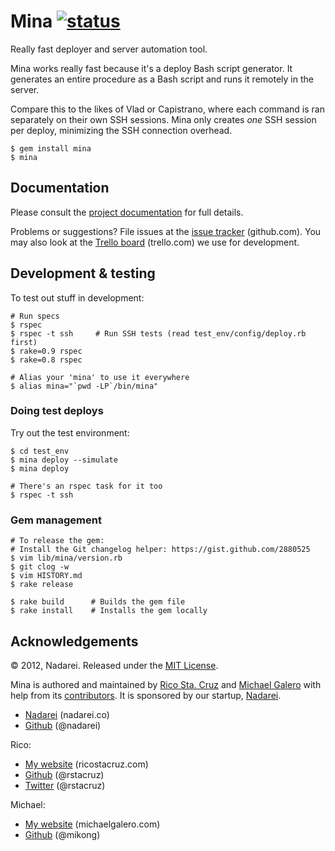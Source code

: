 # Mina [![status](https://secure.travis-ci.org/nadarei/mina.png?branch=master)](http://travis-ci.org/nadarei/mina)

Really fast deployer and server automation tool.

Mina works really fast because it's a deploy Bash script generator. It
generates an entire procedure as a Bash script and runs it remotely in the
server.

Compare this to the likes of Vlad or Capistrano, where each command
is ran separately on their own SSH sessions. Mina only creates *one* SSH
session per deploy, minimizing the SSH connection overhead.

    $ gem install mina
    $ mina

Documentation
-------------

Please consult the [project documentation](http://nadarei.co/mina) for full
details.

Problems or suggestions? File issues at the [issue tracker][issues]
(github.com).  You may also look at the [Trello board][trello] (trello.com) we
use for development.

Development & testing
---------------------

To test out stuff in development:

    # Run specs
    $ rspec
    $ rspec -t ssh     # Run SSH tests (read test_env/config/deploy.rb first)
    $ rake=0.9 rspec
    $ rake=0.8 rspec

    # Alias your 'mina' to use it everywhere
    $ alias mina="`pwd -LP`/bin/mina"

### Doing test deploys

Try out the test environment:

    $ cd test_env
    $ mina deploy --simulate
    $ mina deploy

    # There's an rspec task for it too
    $ rspec -t ssh

### Gem management

    # To release the gem:
    # Install the Git changelog helper: https://gist.github.com/2880525
    $ vim lib/mina/version.rb
    $ git clog -w
    $ vim HISTORY.md
    $ rake release

    $ rake build      # Builds the gem file
    $ rake install    # Installs the gem locally

Acknowledgements
----------------

© 2012, Nadarei. Released under the [MIT 
License](http://www.opensource.org/licenses/mit-license.php).

Mina is authored and maintained by [Rico Sta. Cruz][rsc] and [Michael 
Galero][mg] with help from its [contributors][c]. It is sponsored by our 
startup, [Nadarei][nd].

 * [Nadarei](http://nadarei.co) (nadarei.co)
 * [Github](http://github.com/nadarei) (@nadarei)

Rico:

 * [My website](http://ricostacruz.com) (ricostacruz.com)
 * [Github](http://github.com/rstacruz) (@rstacruz)
 * [Twitter](http://twitter.com/rstacruz) (@rstacruz)

Michael:

 * [My website][mg] (michaelgalero.com)
 * [Github](http://github.com/mikong) (@mikong)

[rsc]: http://ricostacruz.com
[mg]:  http://devblog.michaelgalero.com/
[c]:   http://github.com/nadarei/mina/contributors
[nd]:  http://nadarei.co
[issues]: https://github.com/nadarei/mina/issues
[trello]: https://trello.com/board/mina/4fc8b3023d9c9a4d72e573e6
